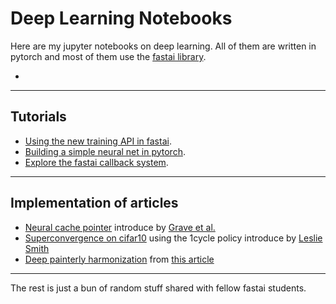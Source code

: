 # Deep Learning Notebooks

Here are my jupyter notebooks on deep learning. All of them are written in pytorch and most of them use the [fastai library](https://github.com/fastai/fastai).

* 

----
## Tutorials

* [Using the new training API in fastai](https://github.com/sgugger/Deep-Learning/blob/master/Understanding%20the%20new%20fastai%20API%20for%20scheduling%20training.ipynb).
* [Building a simple neural net in pytorch](https://github.com/sgugger/Deep-Learning/blob/master/First%20neural%20net%20in%20pytorch.ipynb).
* [Explore the fastai callback system](https://github.com/sgugger/Deep-Learning/blob/master/Using%20the%20callback%20system%20in%20fastai.ipynb).

----
## Implementation of articles

* [Neural cache pointer](https://github.com/sgugger/Deep-Learning/blob/master/Cache%20pointer.ipynb) introduce by [Grave et al.](https://arxiv.org/abs/1612.04426)
* [Superconvergence on cifar10](https://github.com/sgugger/Deep-Learning/blob/master/Cyclical%20LR%20and%20momentums.ipynb) using the 1cycle policy introduce by [Leslie Smith](https://arxiv.org/abs/1803.09820)
* [Deep painterly harmonization](https://github.com/sgugger/Deep-Learning/blob/master/DeepPainterlyHarmonization.ipynb) from [this article](https://arxiv.org/abs/1804.03189)

----
The rest is just a bun of random stuff shared with fellow fastai students.


